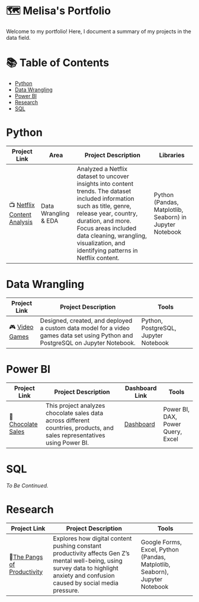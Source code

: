 # 🗺 Melisa's Portfolio


Welcome to my portfolio! Here, I document a summary of my projects in the data field.


# 📚 Table of Contents

- [Python](#python)
- [Data Wrangling](#data-wrangling)
- [Power BI](#power-bi)
- [Research](#research)
- [SQL](#sql)


# Python

| Project Link | Area | Project Description | Libraries |    
|---|---|---|---|
| 📺 [Netflix Content Analysis](https://github.com/meljesus/Python/blob/main/netflix_content_analysis.ipynb) |   Data Wrangling & EDA |  Analyzed a Netflix dataset to uncover insights into content trends. The dataset included information such as title, genre, release year, country, duration, and more. Focus areas included data cleaning, wrangling, visualization, and identifying patterns in Netflix content.  | Python (Pandas, Matplotlib, Seaborn) in Jupyter Notebook |   


# Data Wrangling

| Project Link  |  Project Description | Tools |
|---|---|---|
| 🎮 [Video Games](https://github.com/melisatuncay/Data-Wrangling/blob/main/Video%20Games/video_game_cleaning.ipynb)  | Designed, created, and deployed a custom data model for a video games data set using Python and PostgreSQL on Jupyter Notebook. |Python, PostgreSQL, Jupyter Notebook |


# Power BI

| Project Link | Project Description | Dashboard Link |Tools |
|---|---|---|---|
| 🍫 [Chocolate Sales](https://github.com/melisatuncay/Power-BI/blob/main/Chocolate-Sales.ipynb) | This project analyzes chocolate sales data across different countries, products, and sales representatives using Power BI. | [Dashboard](https://github.com/melisatuncay/Power-BI/blob/main/PowerBI_ChocolateSales.jpg) | Power BI, DAX, Power Query, Excel |

# SQL
_To Be Continued._


# Research

| Project Link | Project Description | Tools | 
|---|---|---|
| 📱[The Pangs of Productivity](https://github.com/melisatuncay/Productivity-Pain/blob/main/Social_Media_Survey.ipynb) |  Explores how digital content pushing constant productivity affects Gen Z’s mental well-being, using survey data to highlight anxiety and confusion caused by social media pressure. | Google Forms, Excel, Python (Pandas, Matplotlib, Seaborn), Jupyter Notebook | 


